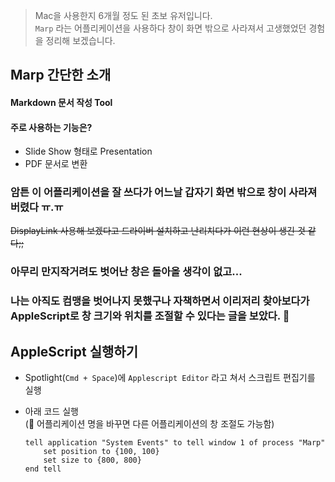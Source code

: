> Mac을 사용한지 6개월 정도 된 초보 유저입니다.  
`Marp` 라는 어플리케이션을 사용하다 창이 화면 밖으로 사라져서 고생했었던 경험을 정리해 보겠습니다.

## Marp 간단한 소개
#### Markdown 문서 작성 Tool
#### 주로 사용하는 기능은?
- Slide Show 형태로 Presentation
- PDF 문서로 변환

### 암튼 이 어플리케이션을 잘 쓰다가 어느날 갑자기 화면 밖으로 창이 사라져 버렸다 ㅠ.ㅠ  
~~DisplayLink 사용해 보겠다고 드라이버 설치하고 난리치다가 이런 현상이 생긴 것 같다;;~~
### 아무리 만지작거려도 벗어난 창은 돌아올 생각이 없고...
### 나는 아직도 컴맹을 벗어나지 못했구나 자책하면서 이리저리 찾아보다가 AppleScript로 창 크기와 위치를 조절할 수 있다는 글을 보았다. 👏

## AppleScript 실행하기
- Spotlight(`Cmd + Space`)에 `Applescript Editor` 라고 쳐서 스크립트 편집기를 실행

- 아래 코드 실행  
(🙉 어플리케이션 명을 바꾸면 다른 어플리케이션의 창 조절도 가능함)
    ```applescript
    tell application "System Events" to tell window 1 of process "Marp"
        set position to {100, 100}
        set size to {800, 800}
    end tell
    ```